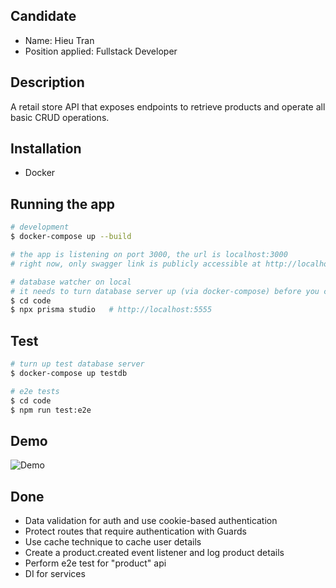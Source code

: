 ## Candidate

- Name: Hieu Tran
- Position applied: Fullstack Developer

## Description

A retail store API that exposes endpoints to retrieve products and operate all basic CRUD operations.

## Installation

- Docker

## Running the app
```bash
# development
$ docker-compose up --build

# the app is listening on port 3000, the url is localhost:3000
# right now, only swagger link is publicly accessible at http://localhost:3000/api

# database watcher on local
# it needs to turn database server up (via docker-compose) before you can connect to watcher url
$ cd code
$ npx prisma studio   # http://localhost:5555
```

## Test

```bash
# turn up test database server
$ docker-compose up testdb

# e2e tests
$ cd code
$ npm run test:e2e
```

## Demo

![Demo](https://github.com/hieu-tn/interview-danihelgroup/blob/master/docs/Swagger-UI.gif)

## Done

- Data validation for auth and use cookie-based authentication
- Protect routes that require authentication with Guards
- Use cache technique to cache user details
- Create a product.created event listener and log product details
- Perform e2e test for "product" api
- DI for services
